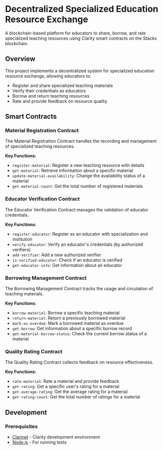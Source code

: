 # Decentralized Specialized Education Resource Exchange

A blockchain-based platform for educators to share, borrow, and rate specialized teaching resources using Clarity smart contracts on the Stacks blockchain.

## Overview

This project implements a decentralized system for specialized education resource exchange, allowing educators to:

- Register and share specialized teaching materials
- Verify their credentials as educators
- Borrow and return teaching resources
- Rate and provide feedback on resource quality

## Smart Contracts

### Material Registration Contract

The Material Registration Contract handles the recording and management of specialized teaching resources.

**Key Functions:**
- `register-material`: Register a new teaching resource with details
- `get-material`: Retrieve information about a specific material
- `update-material-availability`: Change the availability status of a material
- `get-material-count`: Get the total number of registered materials

### Educator Verification Contract

The Educator Verification Contract manages the validation of educator credentials.

**Key Functions:**
- `register-educator`: Register as an educator with specialization and institution
- `verify-educator`: Verify an educator's credentials (by authorized verifiers)
- `add-verifier`: Add a new authorized verifier
- `is-verified-educator`: Check if an educator is verified
- `get-educator-info`: Get information about an educator

### Borrowing Management Contract

The Borrowing Management Contract tracks the usage and circulation of teaching materials.

**Key Functions:**
- `borrow-material`: Borrow a specific teaching material
- `return-material`: Return a previously borrowed material
- `mark-as-overdue`: Mark a borrowed material as overdue
- `get-borrow`: Get information about a specific borrow record
- `get-material-borrow-status`: Check the current borrow status of a material

### Quality Rating Contract

The Quality Rating Contract collects feedback on resource effectiveness.

**Key Functions:**
- `rate-material`: Rate a material and provide feedback
- `get-rating`: Get a specific user's rating for a material
- `get-average-rating`: Get the average rating for a material
- `get-rating-count`: Get the total number of ratings for a material

## Development

### Prerequisites

- [Clarinet](https://github.com/hirosystems/clarinet) - Clarity development environment
- [Node.js](https://nodejs.org/) - For running tests

